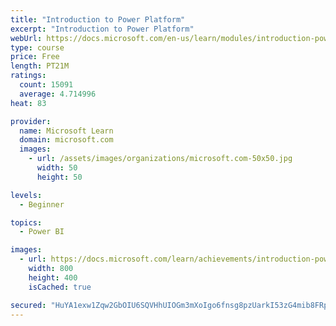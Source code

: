 ```yaml
---
title: "Introduction to Power Platform"
excerpt: "Introduction to Power Platform"
webUrl: https://docs.microsoft.com/en-us/learn/modules/introduction-power-platform/
type: course
price: Free
length: PT21M
ratings:
  count: 15091
  average: 4.714996
heat: 83

provider:
  name: Microsoft Learn
  domain: microsoft.com
  images:
    - url: /assets/images/organizations/microsoft.com-50x50.jpg
      width: 50
      height: 50

levels:
  - Beginner

topics:
  - Power BI

images:
  - url: https://docs.microsoft.com/learn/achievements/introduction-power-platform-social.png
    width: 800
    height: 400
    isCached: true

secured: "HuYA1exw1Zqw2GbOIU6SQVHhUIOGm3mXoIgo6fnsg8pzUarkI53zG4mib8FRpt/1nWX7pk0D78NWFz3mp1HcvBRtI9eexKSM0FoeiC1Rhi4rE3YgM2bdo5gMGul8smgugYJIjnMTY/PmjWg/NS17+bSL313itj0qe+vgLt3ydqrq0QB8ECjfwvTefBAbzwEZWJ2utHRowaPN+JoreGAmjNJo67tgn89eTLuqDmLf9kTadHaU3jGKWt2CA1wT42Umd7oR7JFh3ZL36UROuDuQheeTBARCcAFvK/DeCIWlKI/FO/dqpaDDrTrwC3X9h6s3NCU08i5wIyESkZAdPKuOwv+0H1mocazel1o/Klc5EskN9K8m3esw7MUV2KUXi0NrRz0W3au9QcVW+GV/4bW8JG8g7gMG4fzLGnIyQHeo4LEgcgdhVMetdDJXzR3NH70j;H+AGG7X8heM1YI/AgMMXeQ=="
---
```


